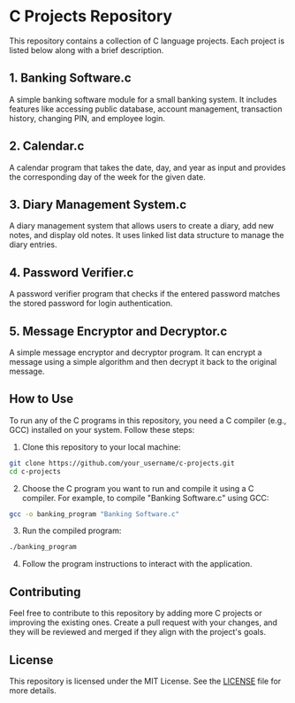 # C Projects Repository

This repository contains a collection of C language projects. Each project is listed below along with a brief description.

## 1. Banking Software.c

A simple banking software module for a small banking system. It includes features like accessing public database, account management, transaction history, changing PIN, and employee login.

## 2. Calendar.c

A calendar program that takes the date, day, and year as input and provides the corresponding day of the week for the given date.

## 3. Diary Management System.c

A diary management system that allows users to create a diary, add new notes, and display old notes. It uses linked list data structure to manage the diary entries.

## 4. Password Verifier.c

A password verifier program that checks if the entered password matches the stored password for login authentication.

## 5. Message Encryptor and Decryptor.c

A simple message encryptor and decryptor program. It can encrypt a message using a simple algorithm and then decrypt it back to the original message.

## How to Use

To run any of the C programs in this repository, you need a C compiler (e.g., GCC) installed on your system. Follow these steps:

1. Clone this repository to your local machine:

```bash
git clone https://github.com/your_username/c-projects.git
cd c-projects
```

2. Choose the C program you want to run and compile it using a C compiler. For example, to compile "Banking Software.c" using GCC:

```bash
gcc -o banking_program "Banking Software.c"
```

3. Run the compiled program:

```bash
./banking_program
```

4. Follow the program instructions to interact with the application.

## Contributing

Feel free to contribute to this repository by adding more C projects or improving the existing ones. Create a pull request with your changes, and they will be reviewed and merged if they align with the project's goals.

## License

This repository is licensed under the MIT License. See the [LICENSE](LICENSE) file for more details.
